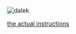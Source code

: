 ![dalek](http://th02.deviantart.net/fs70/PRE/i/2012/363/0/c/lxd_origins__the_dalek_lama_by_icehawkprime-d5plf13.jpg)

[the actual instructions](2-ex-1)